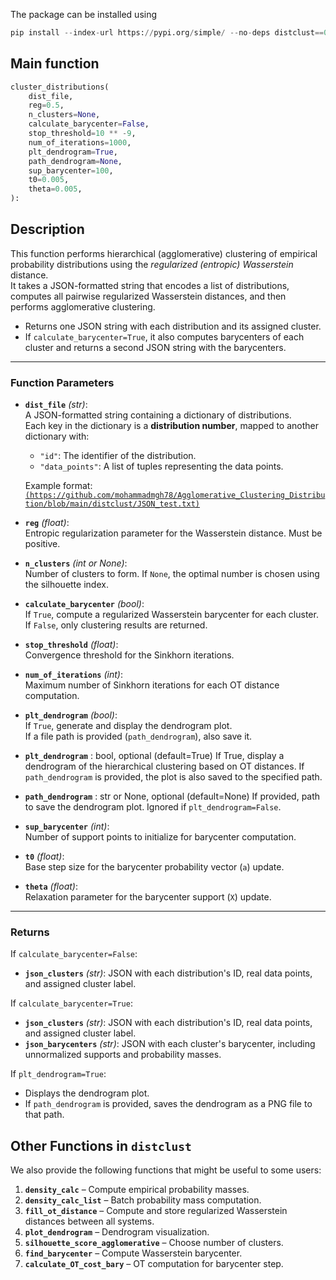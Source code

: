 The package can be installed using 

```python
pip install --index-url https://pypi.org/simple/ --no-deps distclust==0.0.3
```

## Main function
```python
cluster_distributions(
    dist_file,
    reg=0.5,
    n_clusters=None,
    calculate_barycenter=False,
    stop_threshold=10 ** -9,
    num_of_iterations=1000,
    plt_dendrogram=True,
    path_dendrogram=None,
    sup_barycenter=100,
    t0=0.005,
    theta=0.005,
):
```

## Description
This function performs hierarchical (agglomerative) clustering of empirical probability distributions using the *regularized (entropic) Wasserstein* distance.  
It takes a JSON-formatted string that encodes a list of distributions, computes all pairwise regularized Wasserstein distances, and then performs agglomerative clustering.

- Returns one JSON string with each distribution and its assigned cluster.
- If `calculate_barycenter=True`, it also computes barycenters of each cluster and returns a second JSON string with the barycenters.

---

### Function Parameters

- **`dist_file`** *(str)*:  
  A JSON-formatted string containing a dictionary of distributions.  
  Each key in the dictionary is a **distribution number**, mapped to another dictionary with:
  - `"id"`: The identifier of the distribution.  
  - `"data_points"`: A list of tuples representing the data points.  

  Example format: [`(https://github.com/mohammadmgh78/Agglomerative_Clustering_Distribution/blob/main/distclust/JSON_test.txt)`]((https://github.com/mohammadmgh78/Agglomerative_Clustering_Distribution/blob/main/distclust/JSON_test.txt))
- **`reg`** *(float)*:  
  Entropic regularization parameter for the Wasserstein distance. Must be positive.

- **`n_clusters`** *(int or None)*:  
  Number of clusters to form. If `None`, the optimal number is chosen using the silhouette index.

- **`calculate_barycenter`** *(bool)*:  
  If `True`, compute a regularized Wasserstein barycenter for each cluster.  
  If `False`, only clustering results are returned.

- **`stop_threshold`** *(float)*:  
  Convergence threshold for the Sinkhorn iterations.

- **`num_of_iterations`** *(int)*:  
  Maximum number of Sinkhorn iterations for each OT distance computation.

- **`plt_dendrogram`** *(bool)*:  
  If `True`, generate and display the dendrogram plot.  
  If a file path is provided (`path_dendrogram`), also save it.
- **`plt_dendrogram`** : bool, optional (default=True)
        If True, display a dendrogram of the hierarchical clustering based on OT distances.
        If `path_dendrogram` is provided, the plot is also saved to the specified path.
- **`path_dendrogram`** : str or None, optional (default=None)
        If provided, path to save the dendrogram plot. Ignored if `plt_dendrogram=False`.
- **`sup_barycenter`** *(int)*:  
  Number of support points to initialize for barycenter computation.

- **`t0`** *(float)*:  
  Base step size for the barycenter probability vector (`a`) update.

- **`theta`** *(float)*:  
  Relaxation parameter for the barycenter support (`X`) update.

---

### Returns

If `calculate_barycenter=False`:
- **`json_clusters`** *(str)*: JSON with each distribution's ID, real data points, and assigned cluster label.

If `calculate_barycenter=True`:
- **`json_clusters`** *(str)*: JSON with each distribution's ID, real data points, and assigned cluster label.
- **`json_barycenters`** *(str)*: JSON with each cluster's barycenter, including unnormalized supports and probability masses.

If `plt_dendrogram=True`:
- Displays the dendrogram plot.  
- If `path_dendrogram` is provided, saves the dendrogram as a PNG file to that path.

## Other Functions in `distclust`

We also provide the following functions that might be useful to some users:

1. **`density_calc`** – Compute empirical probability masses.  
2. **`density_calc_list`** – Batch probability mass computation.  
3. **`fill_ot_distance`** – Compute and store regularized Wasserstein distances between all systems.  
4. **`plot_dendrogram`** – Dendrogram visualization.  
5. **`silhouette_score_agglomerative`** – Choose number of clusters.  
6. **`find_barycenter`** – Compute Wasserstein barycenter.  
7. **`calculate_OT_cost_bary`** – OT computation for barycenter step.  
